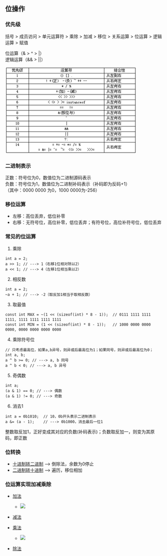 ## 位操作

### 优先级

括号 > 成员访问 > 单元运算符 > 乘除 > 加减 > 移位 > 关系运算 > 位运算 > 逻辑运算 > 赋值

位运算（& > ^ > |）  
逻辑运算（&& > ||）

![](./operator_precedence.png)


### 二进制表示

正数：符号位为0，数值位为二进制源码表示   
负数：符号位为1，数值位为二进制补码表示（补码即为反码+1）  
（其中：0000 0000 为0，1000 0000为-256）

### 移位运算

- 左移：高位丢弃，低位补零
- 右移：无符号位，高位补零，低位丢弃；有符号位，高位补符号位，低位丢弃

### 常见的位运算

1. 乘除

```
int a = 2;
a >> 1; // ---> 1（右移1位相对除以2）
a << 1; // ---> 4（左移1位相当乘以2）
```

2. 相反数
```
int a = 2;
~a + 1; // ---> -2（取反加1相当于取相反数）
```

3. 取最值
```
const int MAX = ~(1 << (sizeof(int) * 8 - 1));  // 0111 1111 1111 1111, 1111 1111 1111 1111 
const int MIN = (1 << (sizeof(int) * 8 - 1));   // 1000 0000 0000 0000, 0000 0000 0000 0000
```

4. 乘除符号位
```
// 只考虑最高位，如果a,b异号，则异或后最高位为1；如果同号，则异或后最高位为0；
int a, b;
a ^ b >= 0; // ---> a, b 同号
a ^ b < 0; // ---> a, b 异号
```

5. 奇偶数
```
int a;
(a & 1) == 0; // ---> 偶数
(a & 1) != 0; // ---> 奇数
```

6. 消去1
```
int a = 0b1010;  // 10，0b开头表示二进制表示
a &= (a - 1);    // ---> 0b1000，消去最后一位1
```



整数取反加1，正好变成其对应的负数(补码表示)；负数取反加一，则变为其原码，即正数

### 位转换

- [十进制转二进制](./bit_conversion.cpp) --> 倒除法，余数为0停止
- [二进制转十进制](./bit_conversion.cpp) --> 遍历，移位相加

### 位运算实现加减乘除

- [加法]()
    - ![](https://pic.leetcode-cn.com/56d56524d8d2b1318f78e209fffe0e266f97631178f6bfd627db85fcd2503205-Picture1.png)

- [减法]()
- [乘法]()
    - ![](https://upload-images.jianshu.io/upload_images/1925324-76fc13867d15d580.png?imageMogr2/auto-orient/strip|imageView2/2/w/448)
- [除法]()
